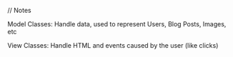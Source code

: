 // Notes

Model Classes: Handle data, used to represent Users, Blog Posts, Images, etc

View Classes: Handle HTML and events caused by the user (like clicks)
